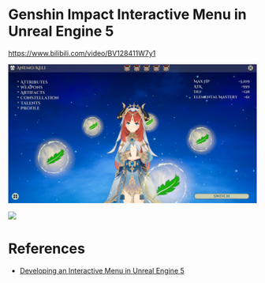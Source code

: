# Genshin Impact Interactive Menu in Unreal Engine 5

https://www.bilibili.com/video/BV128411W7y1

![](./Results/0.png)

![](./Results/0.gif)

# References

- [Developing an Interactive Menu in Unreal Engine 5](https://www.udemy.com/course/developing-an-interactive-menu-in-unreal-engine-5/)